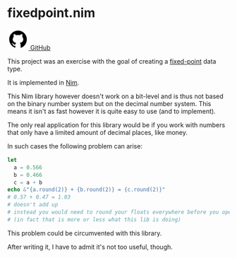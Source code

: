 # fixedpoint.nim

<a href="https://github.com/aMOPel/fixedpoint.nim">
<img src="assets/icons8-github.svg" alt="GitHub" class="inline m-1 dark:invert">
GitHub</a>

This project was an exercise with the goal of creating 
a [fixed-point](https://en.wikipedia.org/wiki/Fixed-point_arithmetic) data type.

It is implemented in [Nim](https://nim-lang.org/).

This Nim library however doesn't work on a bit-level and
is thus not based on the binary number system but on the decimal number system.
This means it isn't as fast however it is quite easy to use (and to implement).

The only real application for this library would be if you work with numbers that 
only have a limited amount of decimal places, like money.

In such cases the following problem can arise:
```nim
let 
  a = 0.566
  b = 0.466
  c = a + b
echo &"{a.round(2)} + {b.round(2)} = {c.round(2)}"
# 0.57 + 0.47 = 1.03
# doesn't add up
# instead you would need to round your floats everywhere before you operate on them
# (in fact that is more or less what this lib is doing)
```
This problem could be circumvented with this library.

After writing it, I have to admit it's not too useful, though.
